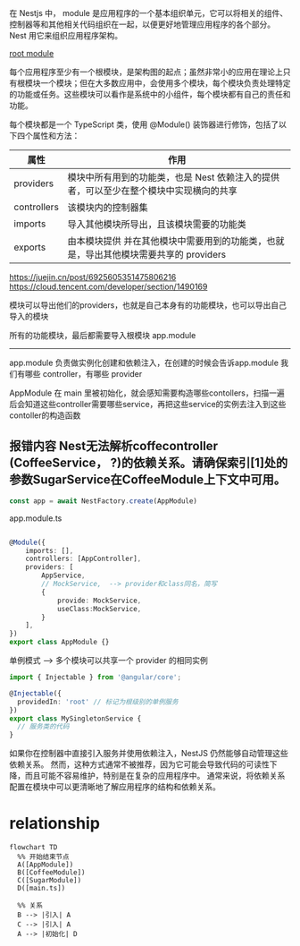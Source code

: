 在 Nestjs 中， module 是应用程序的一个基本组织单元，它可以将相关的组件、控制器等和其他相关代码组织在一起，以便更好地管理应用程序的各个部分。 Nest 用它来组织应用程序架构。

[root module](/assets/Modules_1.png)

每个应用程序至少有一个根模块，是架构图的起点；虽然非常小的应用在理论上只有根模块一个模块；但在大多数应用中，会使用多个模块，每个模块负责处理特定的功能或任务。这些模块可以看作是系统中的小组件，每个模块都有自己的责任和功能。


<!-- 功能模块仅组织与特定功能相关的代码，使代码井井有条，并建立清晰的边界。这有助于我们管理复杂性并按照SOLID原则进行开发，尤其是随着应用程序和/或团队规模的增长。 -->

<!-- 将软件系统分成功能模块是一种有效的软件设计方法，有助于提高代码的可维护性、可读性和扩展性。这对于大型应用程序或团队来说尤其重要，因为它可以帮助管理复杂性，提高开发效率，并降低错误的风险。 -->

每个模块都是一个 TypeScript 类，使用 @Module() 装饰器进行修饰，包括了以下四个属性和方法：

|属性        |  作用                                                   |
|------------|--------------------------------------------------------|
|providers   |  模块中所有用到的功能类，也是 Nest 依赖注入的提供者，可以至少在整个模块中实现横向的共享|
|controllers |  该模块内的控制器集|
|imports     |  导入其他模块所导出，且该模块需要的功能类|
|exports     |  由本模块提供 并在其他模块中需要用到的功能类，也就是，导出其他模块需要共享的 providers|

https://juejin.cn/post/6925605351475806216
https://cloud.tencent.com/developer/section/1490169

模块可以导出他们的providers，也就是自己本身有的功能模块，也可以导出自己导入的模块

<!-- 模块的作用：
组织和封装功能：模块的一个主要目的是将应用程序的不同部分封装到逻辑单元中，使代码更加模块化。
依赖管理：模块是注入依赖的核心，帮助管理组件之间的依赖关系，可以将提供者 services, repositories 等注册到模块中，通过依赖注入在应用程序中共享它
作用域管理：模块内定义的组件和提供者只有在该模块内可见。这有助于隔离不同功能领域的代码，避免全局作用域的混淆 -->

所有的功能模块，最后都需要导入根模块 app.module

-------------

app.module 负责做实例化创建和依赖注入，在创建的时候会告诉app.module 我们有哪些 controller，有哪些 provider

AppModule 在 main 里被初始化，就会感知需要构造哪些contollers，扫描一遍后会知道这些controller需要哪些service，再把这些service的实例去注入到这些 contoller的构造函数



报错内容
Nest无法解析coffecontroller (CoffeeService， ?)的依赖关系。请确保索引[1]处的参数SugarService在CoffeeModule上下文中可用。
---
<!-- module 的作用是在程序运行时给模块处理依赖。好处是所有模块的依赖都可以在 module 中清晰明了的知道引用还是被引用

controller 的作用是处理请求，所有的请求会先到 controller，再经 controller 调用其他模块业务逻辑

service 是真正处理业务逻辑的地方，所有的业务逻辑都会在这里处理。它可经过 module 引用其他模块的service，也可经过 module 暴露出去 -->


```typescript
const app = await NestFactory.create(AppModule)
```


app.module.ts
```typescript

@Module({
    imports: [],
    controllers: [AppController],
    providers: [
        AppService,
        // MockService,  --> provider和class同名，简写
        {
            provide: MockService,
            useClass:MockService,
        }
    ],
})
export class AppModule {}

```

单例模式 --> 多个模块可以共享一个 provider 的相同实例

```typescript
import { Injectable } from '@angular/core';

@Injectable({
  providedIn: 'root' // 标记为根级别的单例服务
})
export class MySingletonService {
  // 服务类的代码
}
```


如果你在控制器中直接引入服务并使用依赖注入，NestJS 仍然能够自动管理这些依赖关系。
然而，这种方式通常不被推荐，因为它可能会导致代码的可读性下降，而且可能不容易维护，特别是在复杂的应用程序中。
通常来说，将依赖关系配置在模块中可以更清晰地了解应用程序的结构和依赖关系。


# relationship
```mermaid
flowchart TD
  %% 开始结束节点
  A([AppModule])
  B([CoffeeModule])
  C([SugarModule])
  D([main.ts])
  
  %% 关系
  B --> |引入| A
  C --> |引入| A
  A --> |初始化| D
```